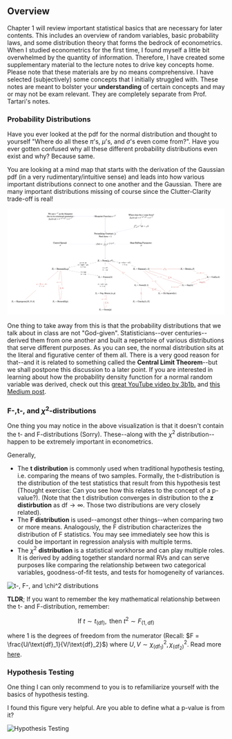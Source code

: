 ## Overview

Chapter 1 will review important statistical basics that are necessary for later contents. This includes an overview of random variables, basic probability laws, and some distribution theory that forms the bedrock of econometrics. When I studied econometrics for the first time, I found myself a little bit overwhelmed by the quantity of information. Therefore, I have created some supplementary material to the lecture notes to drive key concepts home. Please note that these materials are by no means comprehensive. I have selected (subjectively) some concepts that I initially struggled with. These notes are meant to bolster your **understanding** of certain concepts and may or may not be exam relevant. They are completely separate from Prof. Tartari's notes. 

### Probability Distributions 

Have you ever looked at the pdf for the normal distribution and thought to yourself "Where do all these $\pi$'s, $\mu$'s, and $\sigma$'s even come from?". Have you ever gotten confused why all these different probability distributions even exist and why? Because same. 

You are looking at a mind map that starts with the derivation of the Gaussian pdf (in a very rudimentary/intuitive sense) and leads into how various important distributions connect to one another and the Gaussian. There are many important distributions missing of course since the Clutter-Clarity trade-off is real! 

<img src="prob-relations.png"/> 

One thing to take away from this is that the probability distributions that we talk about in class are not "God-given". Statisticians--over centuries--derived them from one another and built a repertoire of various distributions that serve different purposes. As you can see, the normal distribution sits at the literal and figurative center of them all. There is a very good reason for that--and it is related to something called the **Central Limit Theorem**--but we shall postpone this discussion to a later point. If you are interested in learning about how the probability density function for a normal random variable was derived, check out this [great YouTube video by 3b1b.](https://www.youtube.com/watch?v=cy8r7WSuT1I) and [this Medium post](https://medium.com/@curiousincosmos).

### F-,t-, and $\chi^2$-distributions

One thing you may notice in the above visualization is that it doesn't contain the t- and F-distributions (Sorry). These--along with the $\chi^2$ distribution--happen to be extremely important in econometrics. 

Generally, 

- The **t distribution** is commonly used when traditional hypothesis testing, i.e. comparing the means of two samples. Formally, the t-distribution is the distribution of the test statistics that result from this hypothesis test (Thought exercise: Can you see how this relates to the concept of a p-value?). (Note that the t distribution converges in distribution to the **z distirbution** as $\text{df} \rightarrow \infty$. Those two distributions are very closely related). 
- The **F distribution** is used--amongst other things--when comparing two or more means. Analogously, the F distribution characterizes the distribution of F statistics. You may see immediately see how this is could be important in regression analysis with multiple terms.
- The $\chi ^2$ **distribution** is a statistical workhorse and can play multiple roles. It is derived by adding together standard normal RVs and can serve purposes like comparing the relationship between two categorical variables, goodness-of-fit tests, and tests for homogeneity of variances.

![t-, F-, and \chi^2 distributions](https://www.google.com/url?sa=i&url=https%3A%2F%2Fblog.minitab.com%2Fen%2Fstatistics-in-the-field%2Fa-field-guide-to-statistical-distributions&psig=AOvVaw1pp-c5eYSInm539tdEK6bp&ust=1710960734197000&source=images&cd=vfe&opi=89978449&ved=0CBIQjRxqFwoTCKilksj_gIUDFQAAAAAdAAAAABAJ)

**TLDR**; If you want to remember the key mathematical relationship between the t- and F-distribution, remember:

$$
\text{If } t \sim t_{(\text{df})}, \text{ then } t^2 \sim F_{(1,\text{df})}
$$

where 1 is the degrees of freedom from the numerator (Recall: $F = \frac{U/\text{df}_1}{V/\text{df}_2}$) where $U,V \sim \chi^2_(\text{df}_1), \chi^2_(\text{df}_2)$. Read more [here](https://online.stat.psu.edu/stat415/lesson/4/4.2).

### Hypothesis Testing

One thing I can only recommend to you is to refamiliarize yourself with the basics of hypothesis testing. 

I found this figure very helpful. Are you able to define what a p-value is from it? 

![Hypothesis Testing](https://www.google.com/url?sa=i&url=https%3A%2F%2Ftowardsdatascience.com%2F5-ways-to-increase-statistical-power-377c00dd0214&psig=AOvVaw3mJivfCNHWCWE-RE3DbWPp&ust=1710960363430000&source=images&cd=vfe&opi=89978449&ved=0CBIQjRxqFwoTCODmo5f-gIUDFQAAAAAdAAAAABAT)





